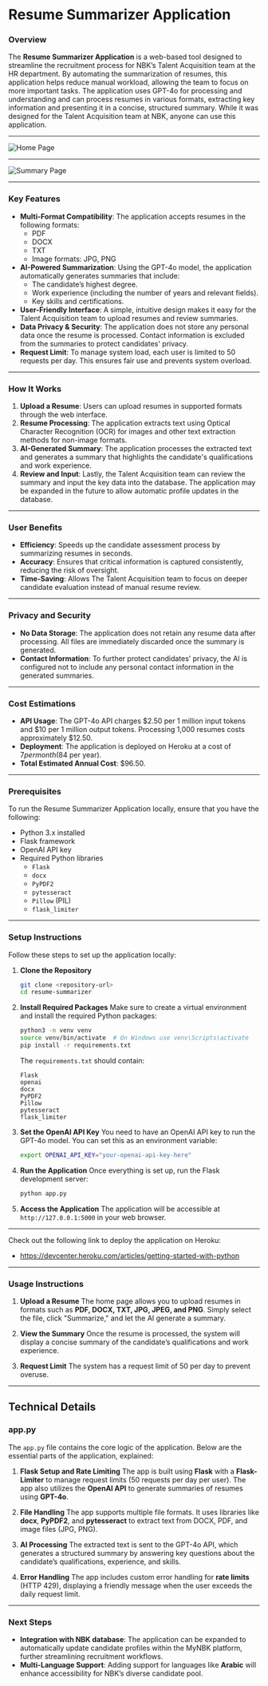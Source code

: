 # **Resume Summarizer Application**

### **Overview**

The **Resume Summarizer Application** is a web-based tool designed to streamline the recruitment process for NBK’s Talent Acquisition team at the HR department. By automating the summarization of resumes, this application helps reduce manual workload, allowing the team to focus on more important tasks. The application uses GPT-4o for processing and understanding and can process resumes in various formats, extracting key information and presenting it in a concise, structured summary. While it was designed for the Talent Acquisition team at NBK, anyone can use this application.

---
![Home Page](/images/home_page.png)

---

![Summary Page](/images/summary_page.png)

---

### **Key Features**

- **Multi-Format Compatibility**: The application accepts resumes in the following formats:
  - PDF
  - DOCX
  - TXT
  - Image formats: JPG, PNG
- **AI-Powered Summarization**: Using the GPT-4o model, the application automatically generates summaries that include:
  - The candidate’s highest degree.
  - Work experience (including the number of years and relevant fields).
  - Key skills and certifications.
- **User-Friendly Interface**: A simple, intuitive design makes it easy for the Talent Acquisition team to upload resumes and review summaries.
- **Data Privacy & Security**: The application does not store any personal data once the resume is processed. Contact information is excluded from the summaries to protect
candidates' privacy.
- **Request Limit**: To manage system load, each user is limited to 50 requests per day. This ensures fair use and prevents system overload.

---

### **How It Works**

1. **Upload a Resume**: Users can upload resumes in supported formats through the web interface.
2. **Resume Processing**: The application extracts text using Optical Character Recognition (OCR) for images and other text extraction methods for non-image formats.
3. **AI-Generated Summary**: The application processes the extracted text and generates a summary that highlights the candidate's qualifications and work experience.
4. **Review and Input**: Lastly, the Talent Acquisition team can review the summary and input the key data into the database. The application may be expanded in the future to allow automatic profile updates in the database.

---

### **User Benefits**

- **Efficiency**: Speeds up the candidate assessment process by summarizing resumes in seconds.
- **Accuracy**: Ensures that critical information is captured consistently, reducing the risk of oversight.
- **Time-Saving**: Allows The Talent Acquisition team to focus on deeper candidate evaluation instead of manual resume review.

---

### **Privacy and Security**

- **No Data Storage**: The application does not retain any resume data after processing. All files are immediately discarded once the summary is generated.
- **Contact Information**: To further protect candidates’ privacy, the AI is configured not to include any personal contact information in the generated summaries.

---

### **Cost Estimations**

- **API Usage**: The GPT-4o API charges $2.50 per 1 million input tokens and $10 per 1 million output tokens. Processing 1,000 resumes costs approximately $12.50.
- **Deployment**: The application is deployed on Heroku at a cost of $7 per month ($84 per year).
- **Total Estimated Annual Cost**: $96.50.

---

### **Prerequisites**
To run the Resume Summarizer Application locally, ensure that you have the following:
- Python 3.x installed
- Flask framework
- OpenAI API key
- Required Python libraries
  - `Flask`
  - `docx`
  - `PyPDF2`
  - `pytesseract`
  - `Pillow` (PIL)
  - `flask_limiter`

---

### **Setup Instructions**
Follow these steps to set up the application locally:

1. **Clone the Repository**
   ```bash
   git clone <repository-url>
   cd resume-summarizer
   ```

2. **Install Required Packages**
   Make sure to create a virtual environment and install the required Python packages:
   ```bash
   python3 -m venv venv
   source venv/bin/activate  # On Windows use venv\Scripts\activate
   pip install -r requirements.txt
   ```

   The `requirements.txt` should contain:
   ```plaintext
   Flask
   openai
   docx
   PyPDF2
   Pillow
   pytesseract
   flask_limiter
   ```

3. **Set the OpenAI API Key**
   You need to have an OpenAI API key to run the GPT-4o model. You can set this as an environment variable:
   ```bash
   export OPENAI_API_KEY="your-openai-api-key-here"
   ```

4. **Run the Application**
   Once everything is set up, run the Flask development server:
   ```bash
   python app.py
   ```

5. **Access the Application**
   The application will be accessible at `http://127.0.0.1:5000` in your web browser.

--- 
Check out the following link to deploy the application on Heroku: 
- https://devcenter.heroku.com/articles/getting-started-with-python

---

### **Usage Instructions**
1. **Upload a Resume**
   The home page allows you to upload resumes in formats such as **PDF, DOCX, TXT, JPG, JPEG, and PNG**. Simply select the file, click "Summarize," and let the AI generate a summary.
   
2. **View the Summary**
   Once the resume is processed, the system will display a concise summary of the candidate’s qualifications and work experience.

3. **Request Limit**
   The system has a request limit of 50 per day to prevent overuse.

---

## **Technical Details**

### **app.py**
The `app.py` file contains the core logic of the application. Below are the essential parts of the application, explained:

1. **Flask Setup and Rate Limiting**
   The app is built using **Flask** with a **Flask-Limiter** to manage request limits (50 requests per day per user). The app also utilizes the **OpenAI API** to generate summaries of resumes using **GPT-4o**.

2. **File Handling**
   The app supports multiple file formats. It uses libraries like **docx**, **PyPDF2**, and **pytesseract** to extract text from DOCX, PDF, and image files (JPG, PNG).

3. **AI Processing**
   The extracted text is sent to the GPT-4o API, which generates a structured summary by answering key questions about the candidate’s qualifications, experience, and skills.

4. **Error Handling**
   The app includes custom error handling for **rate limits** (HTTP 429), displaying a friendly message when the user exceeds the daily request limit.

---

### **Next Steps**

- **Integration with NBK database**: The application can be expanded to automatically update candidate profiles within the MyNBK platform, further streamlining recruitment workflows.
- **Multi-Language Support**: Adding support for languages like **Arabic** will enhance accessibility for NBK’s diverse candidate pool.


